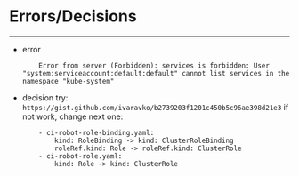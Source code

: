 
# Errors/Decisions
---

- error
    ```
        Error from server (Forbidden): services is forbidden: User "system:serviceaccount:default:default" cannot list services in the namespace "kube-system"
    ```
- decision
    try:
        ```
        https://gist.github.com/ivaravko/b2739203f1201c450b5c96ae398d21e3
        ```
    if not work, change next one:
    ```
        - ci-robot-role-binding.yaml:
            kind: RoleBinding -> kind: ClusterRoleBinding
            roleRef.kind: Role -> roleRef.kind: ClusterRole
        - ci-robot-role.yaml:
            kind: Role -> kind: ClusterRole
    ```
